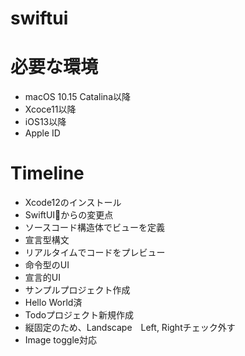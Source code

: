 # swiftui

# 必要な環境
- macOS 10.15 Catalina以降
- Xcoce11以降
- iOS13以降
- Apple ID

# Timeline
- Xcode12のインストール
- SwiftUIからの変更点
 - ソースコード構造体でビューを定義
 - 宣言型構文
 - リアルタイムでコードをプレビュー
 - 命令型のUI
 - 宣言的UI
- サンプルプロジェクト作成
 - Hello World済
- Todoプロジェクト新規作成
 - 縦固定のため、Landscape　Left, Rightチェック外す
 - Image toggle対応